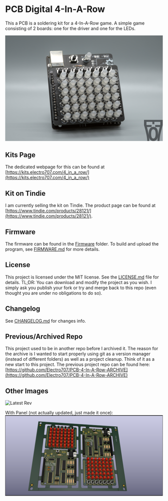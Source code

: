 # PCB Digital 4-In-A-Row

This a PCB is a soldering kit for a 4-In-A-Row game. A simple game consisting of 2 boards: one for the driver and one for the LEDs.

![Latest Rev](.images/_DSC9325.jpg)

## Kits Page
The dedicated webpage for this can be found at [https://kits.electro707.com/4_in_a_row/](https://kits.electro707.com/4_in_a_row/)

## Kit on Tindie
I am currently selling the kit on Tindie. The product page can be found at [https://www.tindie.com/products/28121/](https://www.tindie.com/products/28121/).

## Firmware
The firmware can be found in the [Firmware](Firmware) folder. To build and upload the program, see [FIRMWARE.md](FIRMWARE.md) for more details.

## License
This project is licensed under the MIT license. See the [LICENSE.md](LICENSE.md) file for details.
TL;DR: You can download and modify the project as you wish. I simply ask you publish your fork or try and merge back to this repo (even thought you are under no obligations to do so).

## Changelog 
See [CHANGELOG.md](CHANGELOG.md) for changes info.

## Previous/Archived Repo
This project used to be in another repo before I archived it. The reason for the archive is I wanted to start properly using git as a version manager (instead of different folders) as well as a project cleanup. Think of it as a new start to this project.
The previous project repo can be found here: [https://github.com/Electro707/PCB-4-In-A-Row-ARCHIVE](https://github.com/Electro707/PCB-4-In-A-Row-ARCHIVE)

## Other Images

![Latest Rev](.images/20210311_013805.jpg)

With Panel (not actually updated, just made it once):
![Panel Picture](.images/Panel202103181251.png)
